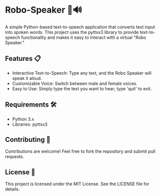 # Robo-Speaker 🤖🔊
A simple Python-based text-to-speech application that converts text input into spoken words. This project uses the pyttsx3 library to provide text-to-speech functionality and makes it easy to interact with a virtual "Robo Speaker."

## Features 📋
- Interactive Text-to-Speech: Type any text, and the Robo Speaker will speak it aloud.
- Customizable Voice: Switch between male and female voices.
- Easy to Use: Simply type the text you want to hear; type 'quit' to exit.

## Requirements 🛠️
- Python 3.x
- Libraries:
pyttsx3

## Contributing 🤝
Contributions are welcome! Feel free to fork the repository and submit pull requests.

## License 📜
This project is licensed under the MIT License. See the LICENSE file for details.

